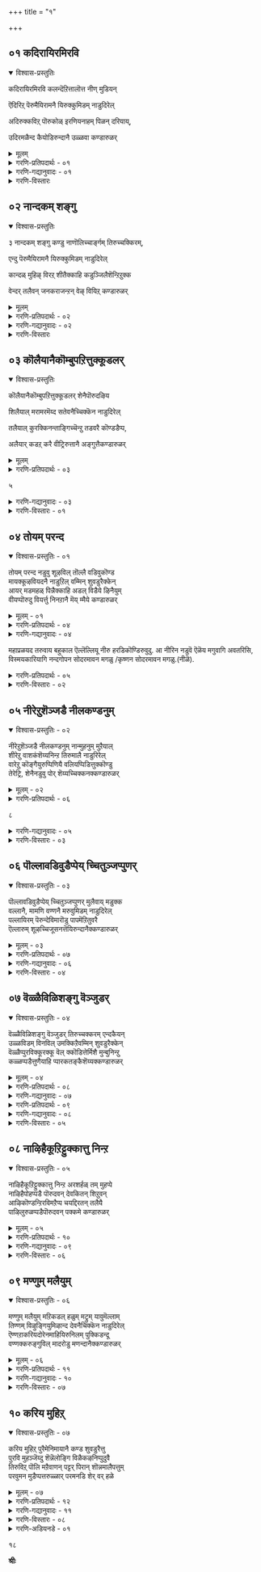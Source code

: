 +++
title = "१"

+++

## ०१ कदिरायिरमिरवि
<details open ><summary>विश्वास-प्रस्तुतिः</summary>

कदिरायिरमिरवि कलन्दॆऱित्तालॊत्त नीण् मुडियन्

ऎदिरिऱ् पॆरुमैयिरामनै यिरुक्कुमिडम् नाडुदिरेल्

अदिरुक्कविऱ् पॊरुकोळ् इरणियनाहम् पिळन् दरियाय्,

उदिरमळैन्द कैयोडिरुन्दानै उळ्ळवा कण्डारुळर्
</details>

<details><summary>मूलम्</summary>

कदिरायिरमिरवि कलन्दॆऱित्तालॊत्त नीण् मुडियन्

ऎदिरिऱ् पॆरुमैयिरामनै यिरुक्कुमिडम् नाडुदिरेल्

अदिरुक्कविऱ् पॊरुकोळ् इरणियनाहम् पिळन् दरियाय्,

उदिरमळैन्द कैयोडिरुन्दानै उळ्ळवा कण्डारुळर्
</details>

<details><summary>गरणि-प्रतिपदार्थः - ०१</summary>

कदिर्= \(असङ्ख्यातवाद\) किरणगळुळ्ळ, आयिरम्= साविर, इरवि= सूर्यरुगळु, कलन्दु= ऒट्टिगॆ कूडि, ऎरित्ताल्= ज्वलिसिदरॆ, \(हेगो अदक्कॆ\), ऒत्त \(समनाद\), नीळ्= बहळ उन्नतवाद, मुडियन्= शिरस्सु \(रूप\)वुळ्ळवनू, ऎदिर्= पोटि, इल्= इल्लद,पॆरुमै= हिरिमॆयुळ्ळवनू, आद, इरामनै= रामनन्नू, अवनु, इरुक्कुम्= रिउव, इडम्= स्थळवन्नू, नाडुदिरेल्= हुडुकुविरादरॆ, अदिरुम्= घल्घलिसुव, कऴिल्= कालिन गॆज्जॆगळन्नु, पॊरु= होराडुवन्थ, \(शक्तिपूर्णवाद\), तोळ्=तोळुगळुळ्ळ, इरणियन्= हिरण्यकशिपुविन, आहम्= ऎदॆयन्नु, पिळन्द= सीळिहाकिद, अरि= नरहरि, आय्= आगि, उदिरम्= \(अवन\)रक्तवन्नु, अळैन्द= अळॆद, कैयोडु= कैगळिन्द, इरुन्दानै= इद्दवनन्नु\(आगि\), उळ्ळ= वास्तववागि, आ= आत्मदल्लि \(आश्चर्यपट्टु\), कण्डार्= कण्डुकॊण्डवरु, उळर्= इद्दारॆ.
</details>

<details><summary>गरणि-गद्यानुवादः - ०१</summary>

असङ्ख्यातवाद किरणगळुळ्ळ साविर सूर्यरुगळु ऒट्टिगॆ कूडि ज्वलिसिदरॆ हेगो अदक्कॆ समनाद उन्नतवाद शिरस्सु \(रूप\) वुळ्ळवनू, पोटि\(साटि\)यिल्लद हिरिमॆयुळ्ळवनू आद श्रीरामनन्नू अवनिरुव स्थळवन्नू हुडुकुविरादरॆ, घल्घलिसुव वीरनादद काल्गॆज्जॆगळन्नु होराडुवन्थ शक्तिपूर्णवाद तोळुगळन्नू उळ्ळ हिरण्यकशिपुविन ऎदॆयन्नु बगॆद \(सीळिद\) नरहरियागि अवन रक्तवन्नळॆद कैगळिन्द इद्दवनन्नागि वास्तववागि आत्मदल्लि आश्चर्यदिन्द कण्डुकॊण्डवरु इद्दारॆ.
</details>

<details><summary>गरणि-विस्तारः</summary>

रामनेनु? नरहरियेनु? रामने नरहरि; नरहरिये राम, इब्बरू ऒन्दे. ऎरडु अवतारगळू ऒब्बने भगवन्तनवु. हागॆये ऒन्दॊन्दु अवतारवु ऒब्ब भगवन्तन रूपविशेषवे. भगवन्त ऒब्बने.उळिदवरु अवनन्नु नानारूपगळल्लि कण्डु अरितु हेळुत्तारॆ. ई वेदवाक्यद सत्यवन्नु आऴ्वाररू इल्लि सारिद्दारॆ.

श्रीरामनो अप्रतिम तेजस्वि . साविर सूर्यरु एककालदल्लि तॊळगि बॆळगिदरॆ, अवर तेजस्सिन ऒट्टु राशियॆल्ला श्रीरामन दिव्य तेजस्सिगॆ समनागदु. रमनु शान्तमूर्ति, सत्यपराक्रम. अवनिगॆ साटि दैववे इल्ल. सामान्यर नडुवॆ सामान्यनन्तॆ इद्दु नडॆदुकॊण्डु ,सत्यवाक्यपरिपालनॆ माडुत्ता तन्न हिरिमॆयन्नु शाश्वतवागि नॆलॆगॊळिसिदवनु श्रीराम.

नरहरियादरो महा उग्ररूपि; अष्टे शान्तनू हौदु. दुष्टनाद हिरण्यकशिपुविगॆ उग्रयमस्वरूपिये. अवनन्नु तन्न तॊडॆय मेलॆये इट्टुकॊण्डु तन्न उगुरुगळिन्दले अवन हॊट्टॆ बगॆदु, अवन हुट्टन्नु अडगिसिद कराळ मूर्ति\! आगले भक्तनाद प्रह्लादनिगॆ अभयवन्नित्त महाकृपासिन्धुवू आ नरहरिये.

भगवन्त तेजस्विगळल्लॆल्ला परमतेजस्वि. श्रीरामचन्द्रनन्तॆ. पराक्रमिगळल्लि नरहरियन्तॆ अमॊत पराक्रमि. हीगॆये भगवन्तन ऒन्दॊन्दु अवतारदल्लू ऒन्दॊन्दु गुणद पारम्यवन्नु नावु कण्डुकॊळ्ळलु साध्य.

आऴ्वाररॆन्नुत्तारॆ- “श्रीरामनन्नू, अवनॆल्लिरुवनॆम्बुदन्नू हुडुकुविरेनु? आ रामने हिन्दॊन्दु कालदल्लि स्वयं नरहरियागि हिरण्यकशिपुविन रक्तवन्नु तन्न कैगळिन्दले अळॆदु सूरॆगॊण्डवनु. रामनू नरहरियू ऒन्दे ऎन्दु वास्तववागि कण्डुकॊण्डवरिद्दारॆ. अवरु \(आ भगवन्तनु\) तन्तम्म हृदयदल्लिये नॆलॆसिद्दारॆन्दू प्रत्यक्षवागि, अनुभवपूर्वकवागि कण्डुकॊण्डवरिद्दारॆ. अन्थवर अनुभववन्नू ज्ञानवन्नू अवरन्तॆ नडॆयुत्ता, गळिसिदल्लिये कण्डुकॊळ्ळि

</details>

## ०२ नान्दकम् शङ्गु
<details open ><summary>विश्वास-प्रस्तुतिः</summary>

३ नान्दकम् शङ्गु कण्डु नाणॊलिच्चार्ङ्गम् तिरुच्चक्किरम्,

एन्दु पॆरुमैयिरामनै यिरुक्कुमिडम् नाडुदिरेल्

कान्दळ् मुहिऴ् विरऱ् शीतैक्काहि कडुञ्जिलैशॆन्ऱिऱुक्क

वेन्दर् तलैवन् जनकराजन्ऱन् वेऴ् वियिऱ् कण्डारुळर्
</details>

<details><summary>मूलम्</summary>

३ नान्दकम् शङ्गु कण्डु नाणॊलिच्चार्ङ्गम् तिरुच्चक्किरम्,

एन्दु पॆरुमैयिरामनै यिरुक्कुमिडम् नाडुदिरेल्

कान्दळ् मुहिऴ् विरऱ् शीतैक्काहि कडुञ्जिलैशॆन्ऱिऱुक्क

वेन्दर् तलैवन् जनकराजन्ऱन् वेऴ् वियिऱ् कण्डारुळर्

</details>

<details><summary>गरणि-प्रतिपदार्थः - ०२</summary>

नान्दकम्= नन्दकवॆम्ब खड्गवन्नू, शङ्गु= पाञ्चजन्यवॆम्ब शङ्खवन्नू, शण्डु= कौमोदकी ऎम्ब गदॆयन्नू, नाण्=बिल्लिन हुरि, ऒलि= ठेङ्कार माडुव, चार्ङ्गम्= शार्ङ्गवॆम्ब बिल्लन्नू, तिरु=श्रेष्ठवाद \(पवित्रवाद\), चक्किरम्= सुदर्शनवॆम्ब चक्रवन्नू, एन्दु= कैयल्लि धरिसिद, पॆरुमै= हिरिमॆयन्नुळ्ळ, इरामनै=रामनन्नु\(अवनु\), इरुक्कुम्= इरुव, इडम्= स्थळवन्नु, नाडुदिर्= हुडुकुविरा, एलस्वागत. कान्दळ् मुहिऴ् =कॆन्दावरॆ मुकुळ\(मॊग्गु\)दन्तॆ, विरल्= माटवाद बॆरळुगळुळ्ळ, शीतैक्काहि= सीतॆगोस्करवागि, वेन्दर्= राजरुगळ, तलैवन्= राजनाद, जनकराजन् तन्= जनक माहाराजन, वेऴ् वियिल्= यज्ञदल्लि, शॆन्ऱु= होगि, कडु=बहळ कष्टकॊडुव, शिलै= बिल्लन्नु, इऴुक्क= मुरियुवुदन्नु \(मुरिदद्दन्नु\), कण्डार्= कण्णारकण्डवरु, उळर्= इद्दारॆ.
</details>

<details><summary>गरणि-गद्यानुवादः - ०२</summary>

नन्दकवॆम्ब खड्गवन्नू पाञ्चजन्यवॆम्ब शङ्खवन्नू कौमोदकी ऎम्ब गदॆयन्नू बिल्लिन हुरि ठेङ्कार माडुव शार्ङ्गवॆम्ब बिल्लन्नू, पवित्रवाद सुदर्शनवॆम्ब चक्रवन्नू कैयल्लि धरिसिद हिरिमॆयन्नुळ्ळ रामनन्नू अवनिरुव स्थळवन्नू हुडुकुविरा? \(निमगॆ\) स्वागत कॆन्दावरॆय मॊग्गिनन्तॆ \(अन्दवाद मत्तु माटवाद\) बॆरळुगळुळ्ळ सीतॆगोस्करवागि, राजर राजनाद जनकमहाराजन यज्ञदल्लि होगि, कडु कष्टकॊडुव बिल्लन्नु मुरिदिद्दन्नु कण्णार कण्डवरु इद्दारॆ.\(2\)
</details>

<details><summary>गरणि-विस्तारः</summary>

शङ्ख, चक्र,गदॆ मत्तु खड्ग- इवु पञ्चायुधगळु. क्रमवागि पाञ्चजन्य, सुदर्शन, शार्ङ्ग, कौमोदकि, नन्दक- ई हॆसरुगळुळ्ळ पञ्चायुधगळु महाविष्णुविनवु. नारायण ऎम्ब महाविष्णु धरिसिरुव दिव्यायुधगळु इवे.

४

श्रीरामनादरो नररूपि. सामान्य मानवनन्तॆ हुट्टि,बॆळॆदु हागॆये नडॆदुकॊण्ड महाप्रभु राम. अवन आयुधवॆन्दरॆ ऒन्दे बिल्लु. अदक्कागिये अवनन्नु “कोदण्डराम” ऎनुत्तारॆ. श्रीरामनिगॆ एकपत्नियन्तॆ एकायुधवे.

आऴ्वाररु महाविष्णुविन अवतार स्वरूपियाद श्रीआमनन्नु काणुववरिगू अवनिरुव स्थळवन्नु हुडुकुववरिगू सुस्वागत कोरुत्तारॆ. जनक महाराजन यज्ञशालॆयन्नु प्रवेशिसि, अल्लिद्द शिवधनुस्सन्नु श्रीराम मुरिदिद्दन्नु नोडिदवरिद्दारॆ. आद्दरिन्दन असाधारण सामर्थ्यवन्नू अवन विशिष्ट अवतार स्वरूपवन्नू नम्बतक्कद्दे. कण्डवर अनुभववन्नु तिळिदु, अवर उपदेशवन्नु पडॆदु, रामनन्नु कण्डु, सेवॆ माडि कृतार्थरागतक्कद्दु.

</details>

## ०३ कॊलैयानैकॊम्बुपऱित्तुक्कूडलर्
<details open ><summary>विश्वास-प्रस्तुतिः</summary>

कॊलैयानैकॊम्बुपऱित्तुक्कूडलर् शेनैपॊरुदऴिय

शिलैयाल् मरामरमॆय्द सतेवनैच्चिक्कॆन नाडुदिरेल्

तलैयाल् कुरक्किनन्ताङ्गिच्चॆन्ऱु तडवरै कॊण्डडैप्प,

अलैयार् कडऱ् करै वीट्रिरुत्तानै अङ्गुत्तैकण्डारुळर्

</details>

<details><summary>मूलम्</summary>

कॊलैयानैकॊम्बुपऱित्तुक्कूडलर् शेनैपॊरुदऴिय

शिलैयाल् मरामरमॆय्द सतेवनैच्चिक्कॆन नाडुदिरेल्

तलैयाल् कुरक्किनन्ताङ्गिच्चॆन्ऱु तडवरै कॊण्डडैप्प,

अलैयार् कडऱ् करै वीट्रिरुत्तानै अङ्गुत्तैकण्डारुळर्

</details>

<details><summary>गरणि-प्रतिपदार्थः - ०३</summary>

कॊलै= कॊल्लुवुदक्कागिये \(नुग्गिबन्द\), यानै= आनॆय कॊम्बु=दन्तगळन्नु, पऱित्तु= मुरिदु हाकि, कूडलर्= कूडबारदवर, शेनै=सेनॆयन्नु, अऴिय= सायुवन्तॆ, पॊरुदु= युद्धमाडि\(होराडि\), शिलैयाल्= बिल्लिनिन्द, मरामरम्=सालवृक्षगळन्नु, ऎय्द= \(बाणवन्नु बिट्टु\) कॆडविद, तेवनै=देवनन्नु, चिक्कॆन= कष्टपट्टु, नाडुदिर्= हुडुकुविरा? एल्= \(निमगॆ\) सुस्वागत, कुरङ्गु= वानरर, इनम्= कुलवॆल्ल, तड= बहळ दॊड्डदाद, अरै= बण्डॆगळन्नु, तलैयाल्= तलॆय मेलॆ, रौङ्गि= हॊत्तु, कॊण्डु= तॆगॆदुकॊण्डु, शॆन्ऱु= होगि, अडैप्प= तुम्बिद\(अडकिद\), अलै= अलॆगळु, आर्= तुम्बिरुव, कडल्= कडलिन, करै= दडदल्लि, वीट्रिरुन्दानै= तङ्गिद्दवनन्नु

अङ्गुत्तै= आ स्थळदल्लिये, कण्डार्= कण्डवरु, उळर्= इद्दारॆ.
</details>

५

<details><summary>गरणि-गद्यानुवादः - ०३</summary>

कॊल्लुवुदक्कागिये नुग्गि बन्द आनॆय दन्तगळन्नु मुरिदु हाकि कूडबारदवराद मल्लर सेनॆयु नाशवागुवन्तॆ होराडि, बिल्लिनिन्द बाणवन्नु बिट्टु सालवृक्षगळन्नु उरुडिसिद देवनन्नु कष्टपट्टु हुडुकुविरा? निमगॆ स्वागत. कपिगळ कुलवॆल्ल दॊड्डदॊड्ड बण्डॆगळन्नु तलॆय मेलॆ हॊत्तु तॆगॆदुकॊण्डु होगि अडकिद, अलॆगळु तुम्बिद कडलिन करॆयल्लि तङ्गिद्दवनन्नु आ स्थळदल्लिये कण्डवरु इद्दारॆ.\(3\)
</details>

<details><summary>गरणि-विस्तारः - ०१</summary>

आनॆय दन्तवन्नु मुरिदद्दू, कूडबारदवराद ऎन्दरॆ कडु शत्रुगळाद मल्लर सेनॆयन्नु निर्मूलगॊळिसिद्दू कृष्णावतारद प्रसङ्गगळु. ऒन्दे बाणदिन्द एळु सालवृक्षगळन्नु हॊडॆदुहाकिद्दु रामावतारद प्रसङ्ग. ऎरडन्नू ऒट्टु माडि हेळिरुवुदर अभिप्राय ऎरडु अवतारगळू ऒब्बने दैवद लीलाविशेषगळु ऎन्दु मनवरिकॆ माडिकॊडुवुदक्कॆ अल्लदॆ, इदन्नु मेलिन्द मेलॆ हेळि मनस्सिनल्लि उळियबहुदाद संशयगळन्नु तॊडॆदुहाकुवुदक्कागि.

प्रसङ्गदल्लि बरुव आनॆ,कुवलयापीड ऎम्बुदु अदो बहळ बलिष्ठवाद रोषद प्राणि. अदक्कॆ शिक्षण कॊट्टद्दु हागॆ. अदर मावटिगनु कंसन आप्तरल्लि ऒब्ब. कंसन आज्ञानुवर्तियागि, कुवलयापीडवन्नु हत्तिहोगि हॆब्बागिलिनल्ले कृष्णन मेलॆ रोषदिन्द अदन्नु नुग्गिसि अवनन्नु कॊन्दुबिडुवुदु उद्देश.आदरॆ अदु सफलवागलिल्ल. अदक्कॆ बदलागि कुवलयापीडवु तन्नदन्तवन्नु कळॆदुकॊण्डु, सत्तितु. मावटिगनिगू अदे गति बन्तु.

मल्लरल्लि मुख्यवादवरु ऐवरु. अवरू कंसन आप्तरु. नुरित मल्लरु.कंसनिन्द प्रेरितरागि, बालकराद बलरामकृष्णर मेलॆ मल्लयुद्धक्कॆ तॊडगि, अवरिब्बरिन्द ऎल्लरू हतरादरु. बाहुबलवन्नु कण्णार कैयार तोरिसि, अप्रतिम वीरनॆन्निसिकॊण्डवनु कृष्ण.

रामनादरो तन्न तोळिन सामर्थ्यवन्नु कैचळकवन्नू तन्न कोदण्डदल्लि तॊट्ट बाणद प्रयोगदिन्द जगत्तिगे विस्मयवन्नुण्टु माडिदनु. ऒन्दु बाणदिन्दले एळु सालवृक्षगळन्नु मुरिदुहाकिदनु.

ई विस्मयकारक सामर्थ्यवन्नु तोरिसतक्क भगवन्तनन्नु अवनिरुव स्थळवन्नू दृढनिश्चयदिन्द श्रद्धाभक्तिगळिन्द कण्डुकॊळ्ळलु आशॆयुळ्ळवरॆल्लरन्नू आऴ्वाररु स्वागतिसुत्तारॆ.

अडगलारद, भोर्गरॆयुव अलॆगळुळ्ळ कडलन्नु अडगिसलॆन्दु

६

श्रीरामनु आ कडल करॆयल्ले मूरुदिनगळ काल दर्भशयन माडिद बळिक,नम्रनागि बन्द समुद्रराजन प्रार्थनॆयन्तॆ, कपिगळिन्द समुद्रक्कॆ सेतुवॆ कट्टिसिद अद्भुतकारियॆनिसिद. आ स्थळदल्ले, रामनन्नु कण्डवरु इद्दारॆ\! ऎन्द बळिक,अवर मातन्नु नम्बबेकु. अदरन्तॆ नडॆदुकॊळ्ळबेकु. हीगॆ, भगवन्तन दिव्यसन्दर्शन तप्पदॆ लभिसुवुदु.
</details>

## ०४  तोयम् परन्द

<details open><summary>विश्वास-प्रस्तुतिः - ०१</summary>

तोयम् परन्द नडुवु शूऴविल् तॊल्लै वडिवुकॊण्ड  
मायक्कूऴवियदनै नाडुऱिल् वम्मिन् शुवडुरैक्केन्  
आयर् मडमहळ् पिन्नैक्काहि अडल् विडैये ऴिनैयुम्  
वीयप्पॊरुदु वियर्त्तु निनऱानै मॆय् म्मैये कण्डारुळर्
</details>

<details><summary>मूलम् - ०१</summary>

तोयम् परन्द नडुवु शूऴविल् तॊल्लै वडिवुकॊण्ड  
मायक्कूऴवियदनै नाडुऱिल् वम्मिन् शुवडुरैक्केन्  
आयर् मडमहळ् पिन्नैक्काहि अडल् विडैये ऴिनैयुम्  
वीयप्पॊरुदु वियर्त्तु निनऱानै मॆय् म्मैये कण्डारुळर्
</details>

<details><summary>गरणि-प्रतिपदार्थः - ०४</summary>

तॊल्लै= बहु पुरातनकालदल्लि, परन्द= ऎल्लॆल्लियू हरडिरुव, तोयम्= नीरिन, नडुवु= नडुवॆ, शूऴविल्= अवतारदल्लि,वडिवुकॊण्ड= रूपवॆत्तिद, मायम्= विस्मयकारियाद, कुऴवि= शिशुवाद, अदनै= अदन्नु, नाडुऱिल्= हुडुकुविरादरॆ, वम्मीन्= बन्निरि; शुवडु= उपायवन्नु, गुरुतन्नु, उरैक्केन्= हेळुत्तेनॆ. अयर्= गोवळर, मडम्= चॆलुवॆयाद, महळ्= मगळाद, पिन्नैक्कू= नप्पिन्नैतायि\(सत्यळिगागि\) आहि=आगि, अडल्= बलिष्ठवाद, विडै= वृषभगळु, एऴिनैयुम्=एळन्नू, वीय=अळॆयुवन्तॆ, पॊरुदु=होराडि, वियर्त्तु= बॆवरि, निन्ऱानै= निन्तवनन्नु, मॆय् म्मैयो= सत्यवगिये, कण्डार्=नोडिदवरु, उळर्=इद्दारॆ.
</details>

<details><summary>गरणि-गद्यानुवादः - ०४</summary>

बहु पुरातनकालदल्लि ऎल्लॆल्लियू हरडिरुव नीरिन नडुवॆ अवतरिसि रूपवॆत्तिद विस्मयकारियाद शिशुवन्नु हुडुकुविरादरॆ बन्निरि;उपायवन्नु \(गुरुतन्नु\)हेळुत्तेनॆ. चॆलुवॆयाद गोवळर मगळाद सत्यळिगागि \(नप्पिन्नैरायि\) बलिष्ठवाद एळु वृषभगळन्नू अळियुवन्तॆ होराडि बॆवॆतु निन्तिरुववनन्नु निश्चयवागियू कण्डवरिद्दारॆ.\(4\)
</details>

महाप्रळयद तरुवाय बहुकाल ऎल्लॆल्लियू नीरु हरडिकॊण्डिरुवुदु. आ नीरिन नडुवॆ ऎळॆय मगुवागि अवतरिसि, विस्मयकारियागि नन्दगोपन सोदरमावन मगळु /कृष्णन सोदरमावन मगळु.\(नीळॆ\).

<details><summary>गरणि-प्रतिपदार्थः - ०५</summary>

श्रीभूदेवि मनोहरः- \(निळा\) आदरॆ सत्राजिताख्यन मगळु सत्यॆ- सत्यभाम \(आण्डाळ्\) कृष्णन पत्नियरल्लि अष्टमहिषिगळु हॆच्चॆन्दू अदरल्लू भक्तरूपा=रुक्मिणि. प्रेम-सत्यभामॆ इब्बरे हॆच्चॆन्दु भागवतदल्लि विदित. आदरॆ उत्तर भारतदल्लि राधाकृष्णरन्ने \(............\) अन्नुत्तारॆ.
</details>

<details><summary>गरणि-विस्तारः - ०२</summary>

७

आलद ऎलॆय मेलॆ मलगिरुववनु भगवन्त. सृष्टियॆल्लवन्नू लयगॊळिसिद बळिकवू उळियुववनु अवनॊब्बने. अवने सत्या. अवने शाश्वत. अवने अनन्त. अवने सर्वशक्त. याव समयदल्लि \(याव रूपबेकॆन्दरॆ अदन्नु धरिसबल्ल\) अवताररूपियागबल्ल. आ भगवन्तन ऎल्ल अवतारगळ उद्देशवू ऒन्दे. दुष्तशिक्षण, शिष्ट रक्षण भूभार हरण.

आऴ्वाररु हेळुत्तारॆ- “अनन्तनू शाश्वतवू आद स्वामियन्नु हुडुकुववरे, इल्लि बन्नि. निमगॆ ऒन्दु उपायवन्नु तिळिसुत्तेनॆ. अदन्नु गमनदल्लिट्टुकॊण्डु नीवु नडॆदिरादरॆ, निम्म गुरियन्नु मुट्टुवुदरल्लि सन्देहविल्ल. भगवन्तनन्नु ऒन्दल्ल ऒन्दु अवतार रूपदल्लि कण्डवरिद्दारॆ. अवन लीलाविनोदगळन्नु कण्णार कण्डु नलिदाडिदवरिद्दारॆ. अवर दारियन्नु नीवू हिडिदिरदरॆ, निमगू आ शाश्वतन दर्शन लभिसुवुदु.” भगवन्तनिगागि कातुरगॊण्डरॆ, अवनु तप्पदॆ लभिसुवनु.

श्रीकृष्णनु एळु गूळिगळ ऎदुरु ऒब्बने निन्तु, होराडि, अवुगळन्नु पळगिसि, बिगिदु, अदर वीर्यशुल्कवाद “सत्यॆ” ऎम्ब चॆलुवॆयन्नु मदुवॆयादनु. आ परि होराडुवाग भगवन्त बहळवागि बॆवतु निन्तनल्ला ऎम्ब कोमल अनुकम्पवन्नु आऴ्वाररु इल्लि व्यक्तपडिसुत्तारॆ.
</details>

## ०५  नीरेऱुशॆञ्जडै नीलकण्डनुम्

<details open><summary>विश्वास-प्रस्तुतिः - ०२</summary>

नीरेऱुशॆञ्जडै नीलकण्डनुम् नान्मुहनुम् मुऱैयाल्  
शीरेऱु वाशकंशॆय्यनिन्ऱ तिरुमालै नाडुरिरेल्  
वारेऱु कॊङ्गैयुरुप्पिणियै वलियप्पिडित्तुक्कॊण्डु  
तेरेट्रि, शेनैनडुवु पोर् शॆय्यच्चिक्कनक्कण्डारुळर्
</details>

<details><summary>मूलम् - ०२</summary>

नीरेऱुशॆञ्जडै नीलकण्डनुम् नान्मुहनुम् मुऱैयाल्  
शीरेऱु वाशकंशॆय्यनिन्ऱ तिरुमालै नाडुरिरेल्  
वारेऱु कॊङ्गैयुरुप्पिणियै वलियप्पिडित्तुक्कॊण्डु  
तेरेट्रि, शेनैनडुवु पोर् शॆय्यच्चिक्कनक्कण्डारुळर्
</details>

<details><summary>गरणि-प्रतिपदार्थः - ०६</summary>

नीर्= \(भगवन्तन श्रीपादतीर्थवाद\) गङ्गॆयन्नु, एऱु=एरिसिकॊण्डिरुव, शॆम्= कॆम्पाद, जडै= जडॆयुळ्ळ, नीलकण्दनुम्= नीलकण्ट्अनाद परशिवनू, नान्मुहनुम्= नाल्मुखनू, मुऱैयाल्= तन्तम्म सम्बन्धवन्नरितवरागि, शीर्= उत्कृष्टवाद, एयि= एरुकण्ठदिन्द, वाशकं= स्तोत्रवन्नु

शॆय्य=माडुवन्तॆ, निन्ऱ= निन्तिरुव, तिरुमालै= लक्ष्मीपतियन्नु, नाडुदिर्= हुडुकुत्तिरुविरा?, एल्= स्वागत, वार्= कुप्पसवन्नु एऱु= बिगिसिरुव, कॊङ्गै= स्तनगळवळाद, उरुपिणियै= रुक्मिणीयन्नु, वलिय= बलवन्तदिन्द, पिडित्तुक्कॊण्डु= हिडिदॆत्तिकॊण्डु, शेर्= रथवन्नु, एट्रि= हत्तिसिकॊण्डु, शेनै= सेनॆय, नडुवु=नडुवॆ, पोर्= युद्धवन्नु, शॆय्य=माडुत्तिरुवाग, चिक्कन=दृढवागि, कण्डार्= कण्डवरु, उळर्=इद्दारॆ.
</details>

८

<details><summary>गरणि-गद्यानुवादः - ०५</summary>

गङ्गॆयन्नु एरिसिरुव कॆञ्जड्य नीलकण्ठनाद परशिवनू, नाल्मुखनू तन्तम्मा सम्बन्धवन्नरितवनागि, उत्कृष्टवाद एरुकण्ठदिन्द स्तोत्रमाडुव हागॆ निन्तिरुव लक्ष्मीपतियन्नु हुडुकुत्तिरुविरा? निमगॆ स्वागत. कुप्पसवन्नु बिगिदिरुव स्तनगळ रुक्मिणियन्नु बलवन्तदिन्द हिडिदॆत्तिकॊण्डु रथवन्नु हत्तिसिकॊण्डु सेनॆय नडुवॆ युद्धवन्नु माडुत्तिरुवाग दृढरागि कन्दवरु इद्दारॆ.
</details>

<details><summary>गरणि-विस्तारः - ०३</summary>

गङ्गॆयन्नु तन्न जडॆयल्लि कट्टिहाकिद्दरिन्द महॆश्वरनिगॆ “गङ्गाधर” ऎम्ब हॆसरागिदॆ. भगीरथन प्रार्थनॆयन्तॆ बहुरभसदिन्द भूमिगॆ इळियुत्तिद्द देवगङ्गॆयन्नु तदॆदिडुव समर्थ्य महॆश्वरनिगॆ ऒब्बनिगे साध्यवॆन्दु इदरिन्द विदितवायितु. समुद्रमथनदल्लि उद्भविसिद भयङ्करवाद हालाहलवॆम्ब विषवन्नु अदु हरडदन्तॆ, ताने नुङ्गिबिट्टवनु महेश्वरनु. आ विषवु हॊट्टॆगॆ सेरदॆ महेश्वरन कण्ठदल्ले निन्तितु. आद्दरिन्द महेश्वरनु “नीलकण्ठ” \(विषकण्ठ\) नॆन्निसिकॊण्डनु.

ब्रह्मनिगॆ नाल्कु मुखगळु. आद्दरिन्द ब्रह्मनन्नु “चतुर्मुख” ऎन्दू “नाल्मुख”ऎन्दू हॆसरागिदॆ.

लक्ष्मीपतियाद नारायणने परमपुरुषनॆन्दू “परम”नॆन्दू, आद्दरिन्द अवनन्नु “शेषि”यन्दू, उळिद ऎल्लरू “शेष”रॆन्दू हेळुवुदु ऒन्दु तात्त्विक धाटि. इदे “शेष-शेषी” भाव ऎम्बुदु. श्रीमन्नारायणने शाश्वतवादवनु, अवनन्नु मिक्कॆल्लरू आश्रयिसबेकु. ई कारणदिन्द ब्रह्मनू, महेश्वरनू नारायणनन्नू एरुकण्ठदिन्द हॊगळुवुदु.

तात्विकर दृष्टियल्लि हयग्रीव, चतुर्मुख ब्रह्मरू अवतारगळल्ल-नित्य-तत्वान्वॆषणॆगळिगॆ अवर करणॆ ऒदगलु तत्वदल्लि निश्चलतॆ ऒदगि, परतत्त्ववु-दर्शनदल्लि दृढगॊळ्ळबहुदु. \(हयशिरोपाख्यान-नाथमुनिगळ प्रवचन\)

इल्लि कृष्णन वृत्तान्त बन्दिदॆ. शिशुपालनिगॆ रुक्मिणीयन्नु कॊट्टु मदुवॆ माडबेकॆन्दु ऎल्लवू सिद्धवागि, रुक्मिणि तन्न कुलदैवद पूजॆगॆन्दु ऊरहॊरगिन देवालयक्कॆ बन्दु, अल्लिन्द हॊरक्कॆ हॊरटाग बलात्कारवागि अवळन्नु कृष्णनु तन्न रथदल्लि कुळ्ळिरिसिकॊण्डु वेगवागि हॊरटनु. दारियल्लि अवन रथवन्नु अड्डगट्टि युद्धक्कॆ निन्त दॊड्ड

९

शत्रु सैन्यवन्नु कृष्णनॊब्बनॆ ऎदुरिसि होराडिदनु. अवन सामर्थ्यवन्नु कण्णारॆ कण्डवरिद्दारॆ ऎन्नुत्तारॆ आऴ्वाररु. इतररू अवर मार्गवन्नु अनुसरिसि नडॆदु कृतार्थरागबेकॆम्बुदे आऴ्वारर आशय.
</details>

## ०६  पॊल्लावडिवुडैप्पेय् च्चितुञ्जप्पुणर्

<details open><summary>विश्वास-प्रस्तुतिः - ०३</summary>

पॊल्लावडिवुडैप्पेय् च्चितुञ्जप्पुणर् मुलैवाय् मडुक्क  
वल्लानै, मामणि वण्णनै मरुवुमिडम् नाडुदिरेल्  
पल्लायिरम् पॆरुन्देविमारॊडु पापमॆऱितुवरै  
ऎल्लारुम् शूऴच्चिजूसनत्तॆयिरुन्दानैक्कण्डारुळर्
</details>

<details><summary>मूलम् - ०३</summary>

पॊल्लावडिवुडैप्पेय् च्चितुञ्जप्पुणर् मुलैवाय् मडुक्क  
वल्लानै, मामणि वण्णनै मरुवुमिडम् नाडुदिरेल्  
पल्लायिरम् पॆरुन्देविमारॊडु पापमॆऱितुवरै  
ऎल्लारुम् शूऴच्चिजूसनत्तॆयिरुन्दानैक्कण्डारुळर्
</details>

<details><summary>गरणि-प्रतिपदार्थः - ०७</summary>

पॊल्ला= कॆट्ट \(दुष्ट\) वडिवु= रूपवन्नु, उडै= उळ्ळ, पेय् च्चि= राक्षसियु, तुञ्ज= मडियुवन्तॆ, पुणर्= माडुवुदक्कागि, मुलै= \(अवळ\)मॊलॆगॆ, वाय्=बायि हच्चि, मडुक्कवल्लानै=\(हालु\) कुडियबल्लवनन्नु, मा= अद्वितीयवाद, मणि=इन्द्रनीलमणिय, वण्णनै=बण्णदवनन्नु, मरुवुम्= अवनॊडनॆ ऒन्दागुव\(अवनन्नु सेरुव\), इडम्= स्थळवन्नु, नाडुदिर्= हुडुकुविरा? एल्= \(निमगॆ\)स्वागत, पल्= हलवु, आयिरम्=साविर, पॆरु= हिरिमॆय, देव्मारोडु= देवियरॊडनॆ, पौव= समुद्रवु, ऎऱि= बडियुव, तुवरै= द्वारकॆयल्लि, ऎल्लारुम्= अष्टु जनरू, शूऴ= कूडि, ज्ञासनत्ते= सिंहासनद मेलॆ, इरुन्दानै= कुळितिद्दवनन्नु, कण्डार्= कण्डवरु, उळर्= इद्दारॆ.
</details>

<details><summary>गरणि-गद्यानुवादः - ०६</summary>

दुष्ट रूपवन्नुळ्ळ राक्षसियु मडियुवन्तॆ माडुवुदक्कागि अवळ मॊलॆगॆ बायिहच्चि हालु कुडिय बल्लवनन्नु अद्वितीयवाद इन्द्रनीलमणिय बण्णदवनन्नु सेरुव स्थळवन्नु हुडुकुत्तिरुविरा? निमगॆ स्वागत. हलवु साविर सङ्ख्यॆय देवियरॊडनॆ समुद्रवु अप्पळीसुव द्वारकॆयल्लि अष्टु जनरू कूडि सिंहासनद मेलॆ आसीननादवनन्नु कण्डवरु इद्दारॆ.
</details>

<details><summary>गरणि-विस्तारः - ०४</summary>

१०

दुष्ट रूपिणियाद राक्षसि पूतनि. अवळू कंसनिन्द प्रेरितळागि बहळ ऎळॆय मक्कळन्नॆल्ला अवक्कॆ विषद हालन्नूडिसि कॊल्लुत्ता बन्दळु. गोकुलदल्लि श्रीकृष्णनन्नु ऎत्तिकॊण्डु हालन्नूडिसलु यत्निसिदाग अवळ मॊलॆगॆ बायिहच्चि विषद हालिनॊडनॆ अवळ प्राणवन्नू हीरिद अद्भुतकारि कृष्ण.

कृष्णन मैबण्ण विशिष्ट रीतियदु. इन्द्रनीलमणिय बण्णद्दु. आद्दरिन्द अवनु “मणिवण्णनु”

नरकासुरनन्नु वधिसिद बळिक अवनु सॆरॆयल्लिट्टिद्द हदिनारु साविर राजपुत्रियरन्नु सॆरॆयिन्द पारुमाडिदनु कृष्ण. आ राजपुत्रियरु तम्मन्नु बन्धनदिन्द बिडिसिदवनन्ने कृतज्ञतॆयिन्द वरिसिदरु. अवरॆल्लरन्नू कृष्णनु द्वारकॆगॆ करॆतन्दु यथोक्तवागि अल्लि मदुवॆयादनु.

द्वारकॆयन्नु समुद्रमध्यदल्लि कट्टिद्दरिन्द, अदन्नु समुद्रद अलॆगळु बिडदॆ अप्पळिसुत्तले इरुत्तवॆ.
</details>

## ०७  वॆळ्ळैविळिशङ्गु वॆञ्जुडर्

<details open><summary>विश्वास-प्रस्तुतिः - ०४</summary>

वॆळ्ळैविळिशङ्गु वॆञ्जुडर् तिरुच्चक्करम् एन्दकैयन्  
उळ्ळविडम् विनविल् उमक्किऱैवम्मिन् शुवडुरैक्केन्  
वॆळ्ळैप्पुरविक्कूरक्कू वॆल् क्कॊडित्तेर्मिशै मुन्बुनिन्ऱु  
कळ्ळप्पडैत्तुणैयाहि प्पारकतङ्कैशॆय्यक्कण्डारुळर्
</details>

<details><summary>मूलम् - ०४</summary>

वॆळ्ळैविळिशङ्गु वॆञ्जुडर् तिरुच्चक्करम् एन्दकैयन्  
उळ्ळविडम् विनविल् उमक्किऱैवम्मिन् शुवडुरैक्केन्  
वॆळ्ळैप्पुरविक्कूरक्कू वॆल् क्कॊडित्तेर्मिशै मुन्बुनिन्ऱु  
कळ्ळप्पडैत्तुणैयाहि प्पारकतङ्कैशॆय्यक्कण्डारुळर्
</details>

<details><summary>गरणि-प्रतिपदार्थः - ०८</summary>

वॆळ्ळै विळि= बिळुपिनल्लि बिळुपॆन्निसिद, शङ्गु= शङ्खवन्नू, वॆम्=तीक्ष्णवाद, शुडर्= प्रकाशवन्नुळ्ळ, तिरु= पवित्रवाद, चक्करम्= चक्रवन्नु, एन्द= धरिसिरुव, कैयन्= कैयवनाद स्वामियु, उळ्ळ= इरुव, विडम्= स्थळवन्नु, विनविल्= केळुविरादरॆ, वम्मीन्= बन्नि, उमक्कु= निमगॆ, इऱै=उत्तरवन्नू, शुवडु= उपायवन्नू\(गुरुतन्नू\) उरैक्केन्= हेळुत्तेनॆ. वॆळ्ळै= बिळिय बण्णद, पुरवि= कुदुरॆगळन्नू, कुरक्कु= कपिय, वॆल्=बिळिय, कॊडि= ध्वजवन्नू उळ्ळ, तेर्= तेरिन
</details>

<details><summary>गरणि-गद्यानुवादः - ०७</summary>

११
</details>

<details><summary>गरणि-प्रतिपदार्थः - ०९</summary>

मिशै= मुम्भागदल्लि, मुन्बु= मुन्दुगडॆ निन्ऱु=निन्तुकॊण्डु, तुणै= सहायकनु \(जॊतॆगार\), आहि=आगि, कळ्ळम्=वञ्चनॆ, मोसगळिन्द कूडिद, पडै= सैन्यवुळ्ळ, पारदम्= महाभारत युद्धवन्नु, शॆय्य=नडसुत्तिरुवुदन्नु, कण्डार्= प्रत्यक्षवागि कण्डवरु, उळर्= इद्दारॆ.
</details>

<details><summary>गरणि-गद्यानुवादः - ०८</summary>

अच्च बिळुपाद शङ्ख्हवन्नू तीक्ष्णवाद प्रकाशवन्नुळ्ळ पवित्रवाद चक्रवन्नू कैगळल्लि धरिसिरुव स्वामि इरुव स्थळवन्नु केळुविरादरॆ बन्नि. निमगॆ उत्तरवन्नू उपायवन्नू ।\(हॆग्गुरुतन्नु\) हेळुत्तेनॆ. बिळियबण्णद कुदुरॆगळन्नू कपिय लाञ्छनद बिळिय ध्वजवनन्नू उळ्ळ रथद मुम्भागदल्लि मुन्दुगडॆये निन्तुकॊण्डु \(रथिकनिगॆ\)सहायकनागि वञ्चनॆ मोसगळिन्द तुम्बिद सैन्यवुळ्ळ महाभारतयुद्धवन्नु नडसुत्तिरुवुदन्नु प्रत्यक्षवागि कण्डवरु इद्दारॆ.\(7\)
</details>

<details><summary>गरणि-विस्तारः - ०५</summary>

“देवरु हेगिद्दानॆ? अवनॆल्लिद्दानॆ” ऎम्बुदु जनर सामान्यवाद प्रश्नॆ. “निम्म प्रश्नॆगळिगॆ उत्तरवन्नू, देवरन्नु कण्डुकॊळ्ळुव उपायवन्नू ऎन्दरॆ हॆग्गुरुतन्नु तिळिसुत्तेनॆ, बन्नि”- हीगॆ आऴ्वाररु अवरन्नु आदरदिन्द करॆयुत्तारॆ. अधर्म नडॆयुव कडॆगलल्लॆल्ला दुष्टरिरुव कडॆगळलॆल्ला अधर्मवन्नु निर्मूल माडुवुदक्कू दुष्टरन्नु निग्रहिसुवुदक्कू सिद्धवागि देवरिद्दानॆ. ऒन्दु कैयल्लि शङ्ख्हवन्नू इन्नॊन्दु कैयल्लि चक्रवन्नू हिडिदु कादु निन्तिद्दानॆ. शङ्खदिन्द दुष्टरिगॆ अधर्मिगळिगॆ ऎच्चरिकॆ कॊडुवुदक्कॆ. चक्रदिन्द अवरन्नु तरिदु हाकुवुदक्कॆ. हीगॆ भगवन्तनन्नु काणलु आगदॆन्दरॆ, महाभारत युद्ध नडॆद कालदल्लि अवनिद्द रीतियन्नु नॆनपिगॆ तन्दुकॊळ्ळबहुदु. आग, बिळिय बण्णद कुदुरॆगळन्नु हूडिद्द, कपिध्वजवन्नु हारिसिद्द अर्जुनन रथद मुम्भागदल्लि मुन्दुगडॆये अवनिगॆ सारथियागि सहायकनागि निन्तु वञ्चनॆ मोसगळिन्द तुम्बिद्द सैन्यवन्नु निर्मूलनगॊळिसि धर्मरक्षणॆ माडिद्दन्नु कण्णार कण्डवरु इद्दारॆ. अवर मातन्नु नम्बि, देवरल्लू नम्बुगॆयिट्टु नडॆदुकॊण्डरॆ, अवनु नमगू निजवागियू बॆम्बल नीडुत्तानॆ. नम्म सङ्कटवन्नु निवारिसुत्तानॆ. कपट वञ्चनॆगळिन्द नम्मन्नु पारु माडुत्तानॆ. इदु सत्य- ऎन्नुत्तारॆ आऴ्वाररु.

१२
</details>

## ०८  नाऴिहैकूऱिट्टुक्कात्तु निन्ऱ

<details open><summary>विश्वास-प्रस्तुतिः - ०५</summary>

नाऴिहैकूऱिट्टुक्कात्तु निन्ऱ अरशर्हळ् तम् मुहप्पे  
नाऴिहैपोहप्पडै पॊरुदवन् देवकितन् शिऱुवन्  
आऴिकॊण्डन्ऱिरविमऱैप्प चयद्दिरतन् तलैयै  
पाऴिलुरुळप्पडैपॊरुदवन् पक्कमे कण्डारुळर्
</details>

<details><summary>मूलम् - ०५</summary>

नाऴिहैकूऱिट्टुक्कात्तु निन्ऱ अरशर्हळ् तम् मुहप्पे  
नाऴिहैपोहप्पडै पॊरुदवन् देवकितन् शिऱुवन्  
आऴिकॊण्डन्ऱिरविमऱैप्प चयद्दिरतन् तलैयै  
पाऴिलुरुळप्पडैपॊरुदवन् पक्कमे कण्डारुळर्
</details>

<details><summary>गरणि-प्रतिपदार्थः - १०</summary>

नाऴिहै= कालवन्नु, कूऱु= विभाग, इट्टु= माडिकॊण्डु, कात्तु= कावलागि, निन्ऱ= निन्त, अरशर्हळ् तम्= राजरुगओळ, मुहप्पे= ऎदुरल्लिये, नाऴिहै= हॊत्तु, पोह= होगुवन्तॆ, पडै= तन्न आयुधवन्नु, पॊरुदवन्= जोडिसिदवनू, देवकि तन् =देवकिय, शिऱुवन्=मगनू\(इरुवुदॆल्लि ऎन्दरॆ\), अन्ऱु= आ दिवस, आऴि= चक्रायुधवन्नु, कॊण्डु= ऎत्तिकॊण्डु, इरवि= सूर्यनन्नु, मऱैप्प= मरॆमाडलु, चयत्तिरतन्= जयद्रथन ,तलैयै= तलॆयन्नु, पाऴिल्= स्नानघट्टदल्लि \(नदिय तीरदल्लि\), उरुळ= बीळुवन्तॆ, पडै= आयुधवन्नु, पॊरुदवन्= प्रयोघिसिदवन, पक्कमे= मग्गुलल्ले, कण्डार्= कण्डवरु, उळर्= इद्दारॆ.
</details>

<details><summary>गरणि-गद्यानुवादः - ०९</summary>

कालवन्नु विभागमाडिट्टुकॊण्डु कावलागि निन्त राजरुगळ ऎदुरल्लिये हॊत्तु होगुवन्तॆ तन्न आयुधवन्नु जोडिसिदवनू देवकिय मगनू\(इरुवुदॆल्लि ऎन्दरॆ\), आ दिवस चक्रायुधवन्नु ऎत्तिकॊण्डु सूर्यनन्नु मरॆमाडलु, जयद्रथन तलॆयन्नु स्नानघट्टदल्लि\(नदियतीरदल्लि\) बीळुवन्तॆ आयुधवन्नु प्रयोगिसिदवन मग्गुलल्ले कण्डवरु इद्दारॆ.\(8\)
</details>

<details><summary>गरणि-विस्तारः - ०६</summary>

महाभारत युद्धद हदिमूरनॆय दिन. अर्जुनन मग अभिमन्यु चक्रव्यूहदल्लि नुग्गि बहळ पराक्रमदिन्द युद्धमाडिद. बळिक हिन्दिरुगि बरुवुदन्नु तिळियदये, हलवारु नुरितवीररिन्द सुत्तुवरियल्पट्टु एकाङ्गियागिये अवनु युद्ध माडुत्ता जयद्रथनिन्द हतनाद दिन अदु. ई विषय अर्जुननिगॆ तडवागि तिळियितु. अन्दु अवनु निवात

१३

कवचरन्नु अडगिसलु बहळ दूर होगलेबेकागित्तु. होगिद्द मगन मरणवार्तॆयन्नु तिळिद कूडले अर्जुननिगॆ बहळ सङ्कटवायितु. कडुकोप बन्तु. आ क्षणदल्लि शपथ माडिबिट्ट, “नन्न मगनन्नु कॊन्दवन तलॆयन्नु नाळॆयदिन सूर्यास्तदॊळगॆ तॆगॆदुबिडुत्तेनॆ. इल्लवादरॆ, अग्निप्रवॆश माडुत्तेनॆ.”इदरिन्द दुर्योधनन कडॆयवरिगॆल्ल सन्तोषवायितु. हेगादरू माडि आ रात्रि मत्तु मरुदिनद सूर्यस्तदवरॆगॆ जयद्रथनन्नु अर्जुननिन्द कापाडिबिट्टरॆ अर्जुन तानागि सायुवनु. इदरिन्द तमगॆ मेलागुवुदुदॆन्दु योचिसिदरु. ऒन्दु आळवाद कन्दकदल्लि जयद्रथनन्नु बच्चिट्टरु. आ रात्रि मत्तु मरुदिनद सञ्जॆयवरॆगॆ कालवन्नु तम्मतम्मल्लि हञ्चिट्टुकॊण्डु द्र्योधनादिगळुक् कावलु निन्तरु. रात्रि कळॆयितु. बॆळकु हरियितु. हागॆये हॊत्तु कळॆयुत्ता बन्तु. अर्जुननिगॆ जयद्रथन सुळिवु सिक्कले इल्ल. आग अवन सारथियू बॆम्बलिगनू आद कृष्णनु ऒन्दु चमत्कारवन्नु नडसिद. तन्न चक्रायुधवन्नु सूर्यनिगॆ अड्डवागि इरिसिद. ऎल्लरिगू सूर्यस्यवादन्तॆये तोरितु. अर्जुननु तन्न शपथवन्नु साधिसलारदॆ अग्निप्रवेशक्कॆ अणिमाडिकॊळ्ळूत्तिद्द. सम्जॆयायितल्ल इन्नु तनगेनु भय ऎन्दु जयद्रथनु तन्न गोप्यस्थळदिन्द अर्जुनन अग्निप्रवॆशवन्नु नोडि नलियलु हॊरक्कॆ बन्द. कूडले कृष्णनु अर्जुननिगॆ आज्ञॆमाडिदनु- “बेग अस्त्रवन्नु तॊडु. जयद्रथन तलॆयन्नु छेदिसुवन्तॆयू अदन्नु हागॆये ऎत्तिकॊण्डु होगुवन्तॆयू नदिय तीरदल्लि सायङ्कालद अर्घ्यवन्नु कॊडलोस्कर सिद्धवागिद्द अवन तन्दॆय बॊगसॆयल्लि अदन्नु हाकुवन्तॆयू अदन्नु अभिमन्त्रिसु.” अर्जुन हागॆये सिद्धनाद कूडले कृष्णनु तन्न चक्रायुधवन्नु हिन्दक्कॆ तॆगॆदुकॊण्डुबिट्टनु. आग सूर्य मुळुगुवुदक्कॆ ऎरडु घळीगॆ उळिदित्तु. ऎल्लरू कण्डु बॆरगादरु. आ वेळॆगॆ अर्जुनन अम्बु जयद्रथन तलॆयन्नु कत्तरिसिकॊण्डु होगि सरियागि अवन तन्दॆय बॊगसॆयल्लि हाकितु. हिन्दुमुन्दु नोडदॆ अदन्नु अवनु कॆळक्कॆ कॆडविदनु. “नन्न मगन तलॆयन्नु यारु नॆलक्कॆ बीळिसुत्तारो अवन तलॆ साविर होळागलि” ऎम्ब अवन मातु अवनिगे फलिसितु. श्रीकृष्णन ई चमत्कारदिन्द अर्जुन उळिदुकॊण्ड. इदु ई पाशुरदल्लि बरुव सन्दर्भद कतॆ.

महाभारतद्दु निज आदरू कोटिसूर्य/सहस्र सूर्यरन्तॆ प्रकाशमानवाद चक्रदिन्द कत्तलायितॆम्बुदु सोजिग. “दैवसङ्कल्प गुप्तगामिनि ऎम्बुदक्कॆ निदर्शन- अभिमन्युविन सावु.

ममप्राणाहि पाण्डवाः ऎम्बुदन्नु नर-नारायणावतारिकरु कृष्नार्जुनरु ऎम्बुदन्नु दृढपडिसिदॆ ई निदर्शन.

आऴ्वाररु हेळुत्तारॆ विस्मयकारक चातुर्यगळन्नु तोरिसुव भगवन्तनन्नु हुडुकुविरादरॆ, अवनु अर्जुनन मग्गुलल्ले इरुवुदन्नु कण्डवरु इद्दारॆ. अवर मार्गवन्नु अनुसरिसि अवरन्तॆ

१४

नीवू भगवन्तनन्नु नोडबल्लिरि.
</details>

## ०९  मण्णुम् मलैयुम्

<details open><summary>विश्वास-प्रस्तुतिः - ०६</summary>

मण्णुम् मलैयुम् मऱिकडल् हळुम् मट्रुम् यावुमॆल्लाम्  
तिण्णम् विऴुङ्गियुमिऴान्द देवनैचिक्कॆन नाडुदिरेल्  
ऎण्णऱाकरियदोरेनमाहियिरुनिलम् पुक्किडन्दू  
वण्णक्करुङ्गुविल् मादरोडु मणन्दानैक्कण्डारुळर्
</details>

<details><summary>मूलम् - ०६</summary>

मण्णुम् मलैयुम् मऱिकडल् हळुम् मट्रुम् यावुमॆल्लाम्  
तिण्णम् विऴुङ्गियुमिऴान्द देवनैचिक्कॆन नाडुदिरेल्  
ऎण्णऱाकरियदोरेनमाहियिरुनिलम् पुक्किडन्दू  
वण्णक्करुङ्गुविल् मादरोडु मणन्दानैक्कण्डारुळर्
</details>

<details><summary>गरणि-प्रतिपदार्थः - ११</summary>

मण्णुम्= भूमियन्नु, मलैयुम्= पर्वतगळन्नु, मऱ=कॆळगु मेलागुव, कडल् हळुम्= सागरगळन्नू, मट्रुम्= मत्तु\(मिक्क\), यावुम्= यावयावुदु इदॆयो, ऎल्लाम्=अवॆल्लवन्नू, तिण्णम्=निश्चयवागि, विऴिङ्गि= नुङ्गि हाकि, उमिऴ्न्द= \(समय बन्दाग\) हॊरहाकिद, देवनै= देवनन्नु, चिक्कॆन= दृढवागि, नाडुदिर्= हुडुकुत्तिरुविरा? एल्= स्वागत, ऎण्णऱाक्कू= योचनॆगॆ, अरियदु= असाध्यवाद, ओर्= ऒन्दु, ओनम् आहि= वराहनागि, पुहुन्दु= नीरिनल्लि ऒळहॊक्कु, इरुनिलम्= नीरिनल्लि अडगिरुव विशालवाद भूमियन्नु, इडन्दु= अदर स्थदल्लि इट्टु, वण्णम्=सॊबगिनिन्द कूडिद, करु= कप्पगिरुव, कुऴल्= तलॆगूदलिन, मादरोडु= भूदेवियॊडनॆ, मणन्दानै= लग्नवादवनन्नु, कण्डार्= कण्डवरु, उळर्= इद्दारॆ.
</details>

<details><summary>गरणि-गद्यानुवादः - १०</summary>

भूमियन्नु पर्वतगळन्नु कॆळगुमेलागुव कडलुगळन्नु मत्तुमिक्क एनेनिदॆयो अदॆल्लवन्नु निश्चयवागि नुङ्गिबिट्टु, \(समयवॊदगिदाग\) अवुगळन्नॆल्ला हॊरहाकिद देवरन्नु दृढवागि हुडुकुविरा? निमगॆ स्वागत. योचनॆगॆ असाध्यवाद ऒन्दु वराह रूपवन्नु तळॆदु नीरिनल्लि ऒळहॊक्कु नीरिनल्लि अडगिरुव विशालवाद भूमियन्नु अदर स्थानदल्लिट्टु, सॊबगिन करिय तलॆगूदलिन भूदेवियॊडनॆ लग्नवादवनन्नु कण्डवरु इद्दारॆ.\(9\)
</details>

<details><summary>गरणि-विस्तारः - ०७</summary>

देवरु ऎन्थवनु? देवरन्नु नोडबहुदे? ई प्रश्नॆगळिगॆ इल्लि उत्तर दॊरकुत्तदॆ. देवरु अप्रतिम समर्थ. अवनु सृष्टिकर्तनू

१५

हौदु, लयकर्तनू हौ. लयकर्तनागि भूमियन्नु पर्वतगळन्नू भयङ्कर रूपदल्लि कॆळगुमेलागि उरुळुव कडलुगळन्नू मिक्क ऎल्लवन्नू चिक्कदु दॊड्डदु ऎन्नदॆ तानेनुङ्गि बिडुत्तानॆ. ऎल्लवन्नू तन्न हॊट्टॆयल्लि अडकमाडि इट्टुकॊण्डिरुत्तानॆ. आग ऎल्लॆल्लू नीरे नीरागि इरुत्तदॆ. निद्दॆ ऎम्बुदनरियॆ, सुखलेपविल्लॆनगॆ सज्जनर, भक्तर निद्रॆय् परमात्मनिगॆ आरोपित- ऎन्नुवरु. मनुष्यरिगॆ सुषुप्तावस्थॆयल्लि आत्म-परमात्मर एकीकरणवॆन्नुवरु. प्रळयदल्लू मार्कण्डेयरिगॆ दर्शन.इन्तॆन्दु तिळिसुवनु.

बहुकाल आ स्थितिये इरुवुदु. आग देवरु नीरिन मेकॆ सण्ण शिशुविन रूपद तळॆदु आलदॆलॆय मेलॆ मलगि योग निद्रॆयल्लिरुत्तानॆ. अनन्तर, देवरु मत्तॆ सृष्टि माडबेकॆम्ब सङ्कल्प माडुत्तानॆ. आग, भगवन्त तानु अडगिसि इट्टुकॊण्डिरुव समस्तवस्तुगळन्नू मत्तॆ हॊरक्कॆ हाकुत्तानॆ. इदॆल्ल भगवन्तनिगॆ लीलॆ\! इदक्कॆ निदर्शनवो ऎम्बन्तॆ इदॆ भगवन्तन आदिवराह अवतार. यारू ऎणिसलागदन्थ वराहरूपवन्नु भगवन्त तळॆद. हिरण्याक्षनॆम्ब दुष्टराक्षसनन्नु विस्तारवाद ई भूमियन्नु अपहरिसिकॊण्डु नीरिनॊळक्कॆ इळिदु अदरल्लि ऎल्लियो भूमियन्नु अडगिसिबॊट्टनु. आग अवतारवॆत्तिद आदिवराह मूर्ति नीरिनॊळगॆ नुग्गि अडगिकॊण्डिद्द हिरण्याक्षनन्नु कॊन्दु, भूमियन्नु तन्न कोरॆदाडॆगळिन्द ऎत्ति मेलक्कॆ तन्दु मत्तॆ अदर स्थानदल्लि नॆलॆगॊळिसिदनु. ई उपकारवन्नु स्मरिसि भूदेवि भगवन्तन्ने वरिसि मदुवॆयादळु. हागॆ, भगवन्तनन्नु कण्णार कण्डवरिद्दारॆ. अवर मातन्नु नम्बि, दृढभक्तियिन्द देवरन्नु हुडुकिदरॆ देवरु खण्डितवागि काणिसुवनु. इदक्कॆ सन्देहवे इल्ल.
</details>

## १०  करिय मुहिऱ्

<details open><summary>विश्वास-प्रस्तुतिः - ०७</summary>

करिय मुहिऱ् पुरैमेनिमायानै कण्ड शुवडुरैत्तु  
पुरवि मुहञ्जॆय्दु शॆन्नॆलोङ्गि विळैकऴनिप्पुदुवै  
तिरुविऱ् पॊलि मऱैवाणन् पट्टर् पिरान् शॊन्नमालैपत्तुम्  
परवुमन मुडैप्पत्तरुळ्ळार् परमनडि शेर् वर् हळे
</details>

<details><summary>मूलम् - ०७</summary>

करिय मुहिऱ् पुरैमेनिमायानै कण्ड शुवडुरैत्तु  
पुरवि मुहञ्जॆय्दु शॆन्नॆलोङ्गि विळैकऴनिप्पुदुवै  
तिरुविऱ् पॊलि मऱैवाणन् पट्टर् पिरान् शॊन्नमालैपत्तुम्  
परवुमन मुडैप्पत्तरुळ्ळार् परमनडि शेर् वर् हळे
</details>

<details><summary>गरणि-प्रतिपदार्थः - १२</summary>

करिय= मळॆगालद, मुहिल्= मुगिलिन, पुरै= हागॆ, मेनि= शरीरवुळ्ळ, मायनै= अद्भुतकारियन्नु, कण्ड= प्रत्यक्षवागि नोडिद, शुवडु= हॆग्गुरुतन्नु, उरैत्तु= विवरिसि, पुरवि= कुदुरॆयन्तॆ, मुहं= मुखवन्नु, शॆय्दु= माडिकॊण्डु, शॆन्नॆल्= कॆम्बत्तवु \(पैरु\), ओङ्गि= ऎत्तरवागि, विळै=बॆळॆयुव, कऴनि= गद्दॆगळ, पुदुवै= श्रीविल्लिपुत्तूरिन, तिरुविल्= सौन्दर्य\(ऐश्वर्य\)दल्लि, पॊलि= बॆळगुत्तिरुव, मऱै= वेदविद्यॆय, वाणन्=उद्योग नडसुववराद, पट्टर् पिरान्= हिरियभट्टरु विष्णुचित्तरु\), शॊन्न= हेळिद, मालै=पाशुरमालॆ, पत्तुम्= हत्तन्नू, परवुम्= हरडुव \(प्रचुरपडिसुव\), मनम्= मनस्सन्नु उडै= उळ्ळ, पत्तर्= भक्तरागि, उळ्ळार्= इरुववरु, परमन्= परमन, अडि= पादगळन्नु शेर्वर् हळे= सेरुववरे आगुत्तारॆ.
</details>

<details><summary>गरणि-गद्यानुवादः - ११</summary>

कार्मुगिलिन हागॆ देहकान्तियुळ्ळ अद्भुतकारियन्नु प्रत्यक्षवागि कण्ड हॆग्गॆरुतन्नु विवरिसि, कुदुरॆयन्तॆ मुखमाडिकॊण्डु, कॆम्बत्तद पैरु ऎत्तरवागि बॆळॆयुव गद्दॆगळ श्रीविल्लिपुत्तूरिन सॊबगु सिरियल्लि बॆळगुत्तिरुव वेदविद्यॆय उद्योगनडसुव हिरियभट्टरु हेळिद पाशुरमालॆ हत्तन्नू हरडुव इच्छॆयुळ्ळ भक्तरागिरुववरु परमन अडिगळन्नु सेरुववरे आगुत्तारॆ. \(10\)
</details>

<details><summary>गरणि-विस्तारः - ०८</summary>

इदु ई तिरुमॊऴिगॆ फलश्रुति. नीलमेघश्यामनॆन्दु अन्वर्थनामद श्रीकृष्णरूपियाद भगवन्तनु कृष्णावतारदल्लू अवन इतर अवतारगळल्लू विस्मय तरुव, अद्भुत कार्यगळन्नु नडसि जगत्तिगॆ तोरिसिदनल्लवे? अवुगळल्लि ऒन्दॊन्दू भगवन्तनन्नु कण्डुकॊळ्ळुवुदक्कॆ हॆग्गुरुतु इद्दन्तॆ. भगवदवतारगळन्नू अवुगळ हॆग्गळिकॆगळन्नू मेलिन्द मेलॆ स्मरिसुत्ता, हाडुत्ता हॊगळुत्ता बरुवुदरिन्द भगवन्तनल्लि भक्तिबेरूरुवुदु.

भगवन्तनन्नू अवन माळ्कॆयन्नू कण्णार कण्डु नलिदवरु इद्दारॆ. अवन मग्गुलल्ले इद्दु सेवॆ नडसिदवरिद्दारॆ. अवनिन्द ऒत्तासॆपडॆदवरन्तू हेळतीरदष्टु मन्दि. अवरॆल्लरू दृढभक्तरे. अवर मातन्नु नम्बबेकु. नम्बिकॆ हॊरतु दृढवाद भक्तिनॆलॆगॊळ्ळुवुदक्कॆ अवकाशविल्ल.

बेरूरिद नम्बिकॆयिन्द, निच्चळ मनदिन्द, अनन्यभक्तियिन्द देवरन्नु आश्रयिसिदरॆ, देवर सान्निध्य लभिसुवुदु निश्चय. आऴ्वारर हत्तुपाशुरगळल्लि मेलिन अवकशगळॆल्लवू दॊरकुत्तवॆ. आ हत्तु पाशुरगळल्लियू देवरिद्दानॆ. अवनन्नु नोडिदवरिद्दारॆ. अवनन्नु कण्डुकॊण्डवरिद्दारॆ. अवन अद्भुतलीलॆगळन्नु नोडि, तिळिदु, नलिदवरिद्दारॆ-“ ऎन्दु ऒत्तिऒत्ति हेळुवुदरिन्द देवरिद्दानॆ ऎम्बुदरल्लि नम्बिकॆ दृढगॊळ्ळुत्तदॆ.

देवरन्नु कण्ड भक्तरु नडॆद हॆद्दारियन्ने ऒम्मानदिन्द अनुसरिसिदरॆ, नमगू भगवन्तन सन्दर्शन लभिसुवुदरल्लि सन्देहविल्ल. अल्लदॆ, नावु पडॆदुकॊण्ड भगवद्भक्तियन्नु आ मार्गवन्नु इतररल्लि धैर्यवागि हरडबहुदु. इतररन्नू भगवन्तनत्त

१७

नडसबहुदु. पाशुरगळल्लि हॆग्गॆरुतुगळन्नु हेळिरुवुदर उद्देशवे इदु.

कॆम्बत्तद गद्दॆगळ सॊबगिन सिरियिन्द शोभिसुव श्रीविल्लिपुत्तूरिनल्लि स्वामि वटपत्रशायिय नित्यसेवॆ माडुव वेदविद्यॆयन्नु प्रचुरपडिसुव, विनयसम्पन्नराद, हिरिय भट्टराद पॆरियाऴ्वाररु भक्तिपरवशरागि हाडिरुव ई पाशुरमालिकॆयन्नु तिळिदु, हरडुव बक्तरॆल्लरू “परम”न अडिगळन्नु सेरुत्तारॆ. इदे भक्तिय सदाशय. इदे भक्तिय गुरि मत्तु इदे भक्तिय अन्तिम फल.

“कुदुरॆयन्तॆ मुख माडिकॊण्डु” ऎम्बुदक्कॆ “तलॆयन्नु तग्गिसिकॊण्डु” ऎन्दरॆ “नम्रतॆयिन्द कूडि” ऎन्दु अर्थ बरुत्तदॆ.
</details>

<details><summary>गरणि-अडियनडे - ०१</summary>

......................... नान्दकम्, कॊलै, तोयम्, नीरेऱु, पॊल्ला, वॆळ्ळै, नाऴिहै, मण् \(अमल्बा\)
</details>

१८

**श्रीः**
